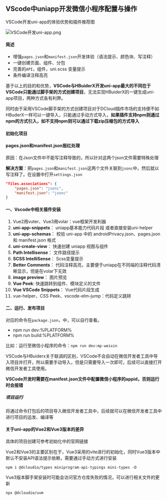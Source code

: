 ## VScode中uniapp开发微信小程序配置与操作

VSCode开发uni-app的体验优势和插件推荐图

[VSCode开发uni-app教程（掘金社区版）]: https://juejin.cn/post/7090532271257714695#comment

![VSCode开发uni-app.png](https://p3-juejin.byteimg.com/tos-cn-i-k3u1fbpfcp/28309fd5d44343bdb154011a82612a29~tplv-k3u1fbpfcp-zoom-in-crop-mark:4536:0:0:0.awebp)

#### 简述

- 增强`pages.json`和`manifest.json`开发体验（语法提示、颜色块、写注释）
- 一键创建页面、组件、分包
- 完善的`API`，组件，uni.scss 变量提示
- 条件编译注释高亮

基于以上的目的和优势，**VSCode与HBuiderX开发uni-app最大的不同在于VSCode只能通过脚手架的方式创建项目**，无法实现HBuiderX的一键生成uni-app项目，两种方式各有利弊。

同时由于采用VSCode脚手架的方式创建项目对于DCloud插件市场的支持便不如HBuderX一样可以一键导入，只能通过手动方式导入，**如果插件支持npm则通过npm的方式引入，如不支持npm则可以通过下载zip压缩包的方式导入**



#### 初始化项目

[通过脚手架初始化uniapp项目]: https://uniapp.dcloud.net.cn/quickstart-cli.html#install-vue-cli

#### pages.json和manifest.json报红处理

原因：在Json文件中不能写注释导致的，所以针对这两个json文件需要特殊处理

**解决方案**：把`pages.json`和`manifest.json`这两个文件关联到`jsonc`中，然后就以写注释了。在设置中打开`settings.json`

```json
"files.associations": {
    "pages.json": "jsonc",
    "manifest.json": "jsonc"
}
```

#### 一、Vscode中相关插件安装

1. Vue2用vuter、Vue3用volar：vue框架开发利器
2. **uni-app-snippets**： uniapp基本能力代码片段 或者直接安装uni-helper
3. **uni-app-schemas**： 校验 uni-app 中的 androidPrivacy.json、pages.json 和 manifest.json 格式
4. **uni-create-view**： 快速创建 uniapp 视图与组件
5. **Path Intellisense**： 文件路径提示
6. **SCSS IntelliSense**： Scss变量提示
7. **Better Comments**： 代码注释高亮，主要便于uniapp在不同端的注释代码清晰显示，但是在volar下无效
8. **image preview**： 图片预览
9. **Vue Peek**: 快速跳转到组件、模块定义的文件
10. **Vue VSCode Snippets**： Vue代码片段生成
11. vue-helper、CSS Peek、vscode-elm-jump：代码定义跳转

#### 二、运行、发布项目

对应的命令在`package.json`，中，可以自行查看。

- npm run dev:%PLATFORM%
- npm run build:%PLATFORM%

比如：运行至微信小程序的命令：`npm run dev:mp-weixin`

VSCode与HBuiderx关于联调的区别，VSCode不会自动在微信开发者工具中导入项目并打开，所以需要手动导入，但是只需要导入一次即可，后续可以直接打开微信开发者工具使用。

**VSCode开发时需要在manifest.json文件中配置微信小程序的appid，否则运行时会报错**

##### 项目运行

将通过命令打包后的项目导入微信开发者工具中，后续就可以在微信开发者工具中进行项目的运发、编译等

#### 关于uni-app的Vue2和Vue3版本的差异

具体的项目创建可参考初始化中的官网链接

Vue2和Vue3的主要区别在于，Vue3采用的vite进行的初始化，同时Vue3版本中默认不安装API语法提示依赖，需要通过手动方式进行安装

```shell
npm i @dcloudio/types miniprogram-api-typings mini-types -D
```

Vue3版本脚手架安装时可能会访问官方仓库失败的情况，可以进行相关文件的更新

```shell
npx @dcloudio/uvm
```


